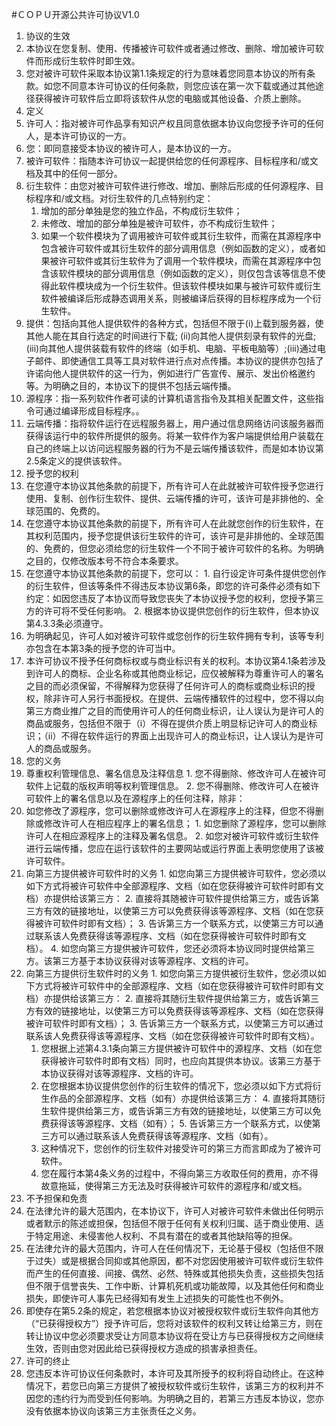 #ＣＯＰＵ开源公共许可协议V1.0

1. 协议的生效
 1. 本协议在您复制、使用、传播被许可软件或者通过修改、删除、增加被许可软件而形成衍生软件时即生效。
 2. 您对被许可软件采取本协议第1.1条规定的行为意味着您同意本协议的所有条款。如您不同意本许可协议的任何条款，则您应该在第一次下载或通过其他途径获得被许可软件后立即将该软件从您的电脑或其他设备、介质上删除。
2. 定义
 1. 许可人：指对被许可作品享有知识产权且同意依据本协议向您授予许可的任何人，是本许可协议的一方。
 2. 您：即同意接受本协议的被许可人，是本协议的一方。
 3. 被许可软件：指随本许可协议一起提供给您的任何源程序、目标程序和/或文档及其中的任何一部分。
 4. 衍生软件：由您对被许可软件进行修改、增加、删除后形成的任何源程序、目标程序和/或文档。对衍生软件的几点特别约定：
    1. 增加的部分单独是您的独立作品，不构成衍生软件；
    2. 未修改、增加的部分单独是被许可软件，亦不构成衍生软件；
    3. 如果一个软件模块为了调用被许可软件或其衍生软件，而需在其源程序中包含被许可软件或其衍生软件的部分调用信息（例如函数的定义），或者如果被许可软件或其衍生软件为了调用一个软件模块，而需在其源程序中包含该软件模块的部分调用信息（例如函数的定义），则仅包含该等信息不使得此软件模块成为一个衍生软件。但该软件模块如果与被许可软件或衍生软件被编译后形成静态调用关系，则被编译后获得的目标程序成为一个衍生软件。
 5. 提供：包括向其他人提供软件的各种方式，包括但不限于(i)上载到服务器，使其他人能在其自行选定的时间进行下载; (ii)向其他人提供刻录有软件的光盘; (iii)向其他人提供装载有软件的终端（如手机、电脑、平板电脑等）;(iii)通过电子邮件、即使通信工具等工具对软件进行点对点传播。本协议的提供亦包括了许诺向他人提供软件的这一行为，例如进行广告宣传、展示、发出价格邀约等。为明确之目的，本协议下的提供不包括云端传播。
 6. 源程序：指一系列软件作者可读的计算机语言指令及其相关配置文件，这些指令可通过编译形成目标程序。。
 7. 云端传播：指将软件运行在远程服务器上，用户通过信息网络访问该服务器而获得该运行中的软件所提供的服务。将某一软件作为客户端提供给用户装载在自己的终端上以访问远程服务器的行为不是云端传播该软件，而是如本协议第2.5条定义的提供该软件。
3. 授予您的权利
  1. 在您遵守本协议其他条款的前提下，所有许可人在此就被许可软件授予您进行使用、复制、创作衍生软件、提供、云端传播的许可，该许可是非排他的、全球范围的、免费的。
  2. 在您遵守本协议其他条款的前提下，所有许可人在此就您创作的衍生软件，在其权利范围内，授予您提供该衍生软件的许可，该许可是非排他的、全球范围的、免费的，但您必须给您的衍生软件一个不同于被许可软件的名称。为明确之目的，仅修改版本号不符合本条要求。
  3. 在您遵守本协议其他条款的前提下，您可以：
    1. 自行设定许可条件提供您创作的衍生软件，但该等条件不得违反本协议第6条，即您的许可条件必须有如下约定：如因您违反了本协议而导致您丧失了本协议授予您的权利，您授予第三方的许可将不受任何影响。
    2. 根据本协议提供您创作的衍生软件，但本协议第4.3.3条必须遵守。
  4. 为明确起见，许可人如对被许可软件或您创作的衍生软件拥有专利，该等专利亦包含在本第3条的授予您的许可当中。
  5. 本许可协议不授予任何商标权或与商业标识有关的权利。本协议第4.1条若涉及到许可人的商标、企业名称或其他商业标记，应仅被解释为尊重许可人的署名之目的而必须保留，不得解释为您获得了任何许可人的商标或商业标识的授权，除非许可人另行书面授权。在提供、云端传播软件的过程中，您不得以向第三方商业推广之目的而使用许可人的任何商业标识，让人误认为是许可人的商品或服务，包括但不限于（i）不得在提供介质上明显标记许可人的商业标识；（ii）不得在软件运行的界面上出现许可人的商业标识，让人误认为是许可人的商品或服务。
4. 您的义务
  1. 尊重权利管理信息、署名信息及注释信息
    1. 您不得删除、修改许可人在被许可软件上记载的版权声明等权利管理信息。
    2. 您不得删除、修改许可人在被许可软件上的署名信息以及在源程序上的任何注释，除非：
  2. 如您修改了源程序，您可以删除或修改许可人在源程序上的注释，但您不得删除或修改许可人在相应程序上的署名信息；
    1. 如您删除了源程序，您可以删除许可人在相应源程序上的注释及署名信息。
    2. 如您对被许可软件或衍生软件进行云端传播，您应在运行该软件的主要网站或运行界面上表明您使用了该被许可软件。
  3. 向第三方提供被许可软件时的义务
    1. 如您向第三方提供被许可软件，您必须以如下方式将被许可软件中全部源程序、文档（如在您获得被许可软件时即有文档）亦提供给该第三方：
    2. 直接将其随被许可软件提供给第三方，或告诉第三方有效的链接地址，以使第三方可以免费获得该等源程序、文档（如在您获得被许可软件时即有文档）；
    3. 告诉第三方一个联系方式，以使第三方可以通过联系该人免费获得该等源程序、文档（如在您获得被许可软件时即有文档）。
    4. 如您向第三方提供被许可软件，您还必须将本协议同时提供给第三方。该第三方基于本协议获得对该等源程序、文档的许可。
  4. 向第三方提供衍生软件时的义务
    1. 如您向第三方提供被衍生软件，您必须以如下方式将被许可软件中的全部源程序、文档（如在您获得被许可软件时即有文档）亦提供给该第三方：
    2. 直接将其随衍生软件提供给第三方，或告诉第三方有效的链接地址，以使第三方可以免费获得该等源程序、文档（如在您获得被许可软件时即有文档）；
    3. 告诉第三方一个联系方式，以使第三方可以通过联系该人免费获得该等源程序、文档（如在您获得被许可软件时即有文档）。
      1. 您根据上述第4.3.1条向第三方提供被许可软件中的源程序、文档（如在您获得被许可软件时即有文档）同时，也应向其提供本协议。该第三方基于本协议获得对该等源程序、文档的许可。
      2. 在您根据本协议提供您创作的衍生软件的情况下，您必须以如下方式将衍生作品的全部源程序、文档（如有）亦提供给该第三方：
    4. 直接将其随衍生软件提供给第三方，或告诉第三方有效的链接地址，以使第三方可以免费获得该等源程序、文档（如有）；
    5. 告诉第三方一个联系方式，以使第三方可以通过联系该人免费获得该等源程序、文档（如有）。
      1. 这种情况下，您创作的衍生软件对接受许可的第三方而言即成为了被许可软件。
      2. 您在履行本第4条义务的过程中，不得向第三方收取任何的费用，亦不得故意拖延，使得第三方无法及时获得被许可软件的源程序和/或文档。
5. 不予担保和免责
  1. 在法律允许的最大范围内，在本协议下，许可人对被许可软件未做出任何明示或者默示的陈述或担保，包括但不限于任何有关权利归属、适于商业使用、适于特定用途、未侵害他人权利、不具有潜在的或者其他缺陷等的担保。
  2. 在法律允许的最大范围内，许可人在任何情况下，无论基于侵权（包括但不限于过失）或是根据合同抑或其他原因，都不对您因使用被许可软件或衍生软件而产生的任何直接、间接、偶然、必然、特殊或其他损失负责，这些损失包括但不限于信誉丧失、工作中断、计算机死机或功能故障，以及其他任何和商业损失，即使许可人事先已经得知有发生上述损失的可能性也不例外。
  3. 即使存在第5.2条的规定，若您根据本协议对被授权软件或衍生软件向其他方（“已获得授权方”）授予许可后，您将对该软件的权利又转让给第三方，则在转让协议中您必须要求受让方同意本协议将在受让方与已获得授权方之间继续生效，否则由您对因此给已获得授权方造成的损害承担责任。
6. 许可的终止
  1. 您违反本许可协议任何条款时，本许可及其所授予的权利将自动终止。在这种情况下，若您已向第三方提供了被授权软件或衍生软件，该第三方的权利并不因您的违约行为而受到任何影响。为明确之目的，若第三方违反本协议，您亦没有依据本协议向该第三方主张责任之义务。
